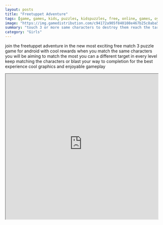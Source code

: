 ```yaml
---
layout: posts
title: "Freetuppet Adventure"
tags: [game, games, kids, puzzles, kidspuzzles, free, online, games, oyna, game, free, games, play, play, games]
image: "https://img.gamedistribution.com/c94172a905f840108e467b25c8aba56e-512x512.jpeg"
summary: "touch 3 or more same characters to destroy them reach the target to win the level  free online games oyna game free games play play games"
category: "Girls"
---
```


join the freetuppet adventure in the new most exciting free match 3 puzzle game for android with cool rewards when you match the same characters you will be aiming to match the most you can a different target in every level keep matching the characters or blast your way to completion for the best experience cool graphics and enjoyable gameplay

<iframe width="100%" height="480px;" src="https://html5.gamedistribution.com/c94172a905f840108e467b25c8aba56e/"></iframe>